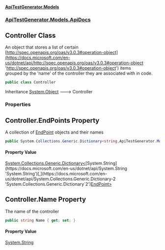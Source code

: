 #### [ApiTestGenerator.Models](ApiTestGenerator.Models.md 'ApiTestGenerator.Models')
### [ApiTestGenerator.Models.ApiDocs](ApiTestGenerator.Models.md#ApiTestGenerator.Models.ApiDocs 'ApiTestGenerator.Models.ApiDocs')

## Controller Class

An object that stores a list of certain  
[http://spec.openapis.org/oas/v3.0.3#operation-object](https://docs.microsoft.com/en-us/dotnet/api/http://spec.openapis.org/oas/v3.0.3#operation-object 'http://spec.openapis.org/oas/v3.0.3#operation-object') items  
grouped by the 'name' of the controller they are associated with in code.

```csharp
public class Controller
```

Inheritance [System.Object](https://docs.microsoft.com/en-us/dotnet/api/System.Object 'System.Object') &#129106; Controller
### Properties

<a name='ApiTestGenerator.Models.ApiDocs.Controller.EndPoints'></a>

## Controller.EndPoints Property

A collection of [EndPoint](EndPoint.md 'ApiTestGenerator.Models.ApiDocs.EndPoint') objects and their names

```csharp
public System.Collections.Generic.Dictionary<string,ApiTestGenerator.Models.ApiDocs.EndPoint> EndPoints { get; set; }
```

#### Property Value
[System.Collections.Generic.Dictionary&lt;](https://docs.microsoft.com/en-us/dotnet/api/System.Collections.Generic.Dictionary-2 'System.Collections.Generic.Dictionary`2')[System.String](https://docs.microsoft.com/en-us/dotnet/api/System.String 'System.String')[,](https://docs.microsoft.com/en-us/dotnet/api/System.Collections.Generic.Dictionary-2 'System.Collections.Generic.Dictionary`2')[EndPoint](EndPoint.md 'ApiTestGenerator.Models.ApiDocs.EndPoint')[&gt;](https://docs.microsoft.com/en-us/dotnet/api/System.Collections.Generic.Dictionary-2 'System.Collections.Generic.Dictionary`2')

<a name='ApiTestGenerator.Models.ApiDocs.Controller.Name'></a>

## Controller.Name Property

The name of the controller

```csharp
public string Name { get; set; }
```

#### Property Value
[System.String](https://docs.microsoft.com/en-us/dotnet/api/System.String 'System.String')